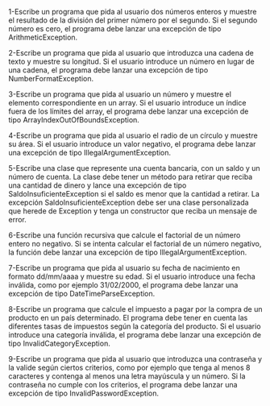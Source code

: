1-Escribe un programa que pida al usuario dos números enteros y muestre el resultado de la división del primer número por el segundo. Si el segundo número es cero, el programa debe lanzar una excepción de tipo ArithmeticException.

2-Escribe un programa que pida al usuario que introduzca una cadena de texto y muestre su longitud. Si el usuario introduce un número en lugar de una cadena, el programa debe lanzar una excepción de tipo NumberFormatException.

3-Escribe un programa que pida al usuario un número y muestre el elemento correspondiente en un array. Si el usuario introduce un índice fuera de los límites del array, el programa debe lanzar una excepción de tipo ArrayIndexOutOfBoundsException.

4-Escribe un programa que pida al usuario el radio de un círculo y muestre su área. Si el usuario introduce un valor negativo, el programa debe lanzar una excepción de tipo IllegalArgumentException.

5-Escribe una clase que represente una cuenta bancaria, con un saldo y un número de cuenta. La clase debe tener un método para retirar que reciba una cantidad de dinero y lance una excepción de tipo SaldoInsuficienteException si el saldo es menor que la cantidad a retirar. La excepción SaldoInsuficienteException debe ser una clase personalizada que herede de Exception y tenga un constructor que reciba un mensaje de error.

6-Escribe una función recursiva que calcule el factorial de un número entero no negativo. Si se intenta calcular el factorial de un número negativo, la función debe lanzar una excepción de tipo IllegalArgumentException.

7-Escribe un programa que pida al usuario su fecha de nacimiento en formato dd/mm/aaaa y muestre su edad. Si el usuario introduce una fecha inválida, como por ejemplo 31/02/2000, el programa debe lanzar una excepción de tipo DateTimeParseException.

8-Escribe un programa que calcule el impuesto a pagar por la compra de un producto en un país determinado. El programa debe tener en cuenta las diferentes tasas de impuestos según la categoría del producto. Si el usuario introduce una categoría inválida, el programa debe lanzar una excepción de tipo InvalidCategoryException.

9-Escribe un programa que pida al usuario que introduzca una contraseña y la valide según ciertos criterios, como por ejemplo que tenga al menos 8 caracteres y contenga al menos una letra mayúscula y un número. Si la contraseña no cumple con los criterios, el programa debe lanzar una excepción de tipo InvalidPasswordException.